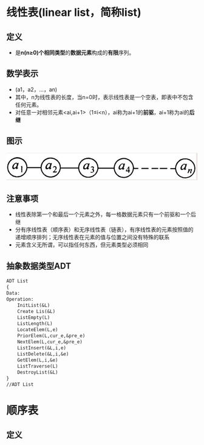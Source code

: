 # 线性表(linear list，简称list)

## 定义
- 是**n(n≥0)**个**相同类型**的**数据元素**构成的**有限**序列。

## 数学表示
- (a1，a2，…，an)
- 其中，n为线性表的长度，当n=0时，表示线性表是一个空表，即表中不包含任何元素。
- 对任意一对相邻元素<ai,ai+1>（1≤i<n），ai称为ai+1的**前驱**，ai+1称为ai的**后继**

## 图示
![](/Chapter_02_List/img/0.jpg)
## 注意事项
- 线性表除第一个和最后一个元素之外，每一格数据元素只有一个前驱和一个后继
- 分有序线性表（顺序表）和无序线性表（链表），有序线性表的元素按照值的递增顺序排列；无序线性表在元素的值与位置之间没有特殊的联系
- 元素含义无所谓，可以指任何东西，但元素类型必须相同

## 抽象数据类型ADT
```C语言
ADT List
{
Data:
Operation:
    InitList(&L)
    Create Lis(&L)
    ListEmpty(L)
    ListLength(L)
    LocateElem(L,e)
    PriorElem(L,cur_e,&pre_e)
    NextElem(L,cur_e,&pre_e) 
    ListInsert(&L,i,e)
    ListDelete(&L,i,&e)
    GetElem(L,i,&e)
    ListTraverse(L)
    DestroyList(&L)
}
//ADT List
```

# 顺序表
## 定义


